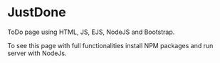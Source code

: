# JustDone
ToDo page using HTML, JS, EJS, NodeJS and Bootstrap. 

To see this page with full functionalities install NPM packages and run server with NodeJs. 
